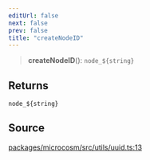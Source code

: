 ```yaml
---
editUrl: false
next: false
prev: false
title: "createNodeID"
---
```


> **createNodeID**(): ```node_${string}```

## Returns

```node_${string}```

## Source

[packages/microcosm/src/utils/uuid.ts:13](https://github.com/nodenogg-in/alpha-p2p/blob/bce45d3dc78f9a00957a766d70c8bb1a066ebf43/packages/microcosm/src/utils/uuid.ts#L13)
